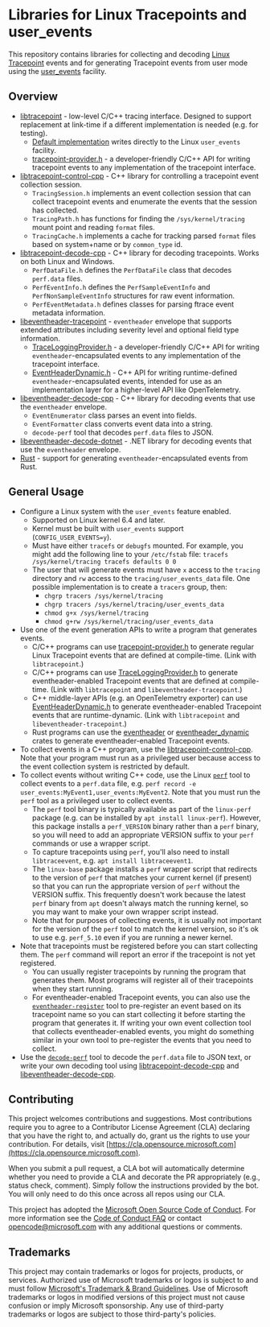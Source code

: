 # Libraries for Linux Tracepoints and user_events

This repository contains libraries for collecting and decoding
[Linux Tracepoint](https://www.kernel.org/doc/html/latest/trace/tracepoints.html)
events and for generating Tracepoint events from user mode using the
[user_events](https://docs.kernel.org/trace/user_events.html) facility.

## Overview

- [libtracepoint](libtracepoint) -
  low-level C/C++ tracing interface. Designed to support replacement at
  link-time if a different implementation is needed (e.g. for testing).
  - [Default implementation](libtracepoint/src/tracepoint.c)
    writes directly to the Linux `user_events` facility.
  - [tracepoint-provider.h](libtracepoint/include/tracepoint/tracepoint-provider.h) -
    a developer-friendly C/C++ API for writing tracepoint events to any
    implementation of the tracepoint interface.
- [libtracepoint-control-cpp](libtracepoint-control-cpp) -
  C++ library for controlling a tracepoint event collection session.
  - `TracingSession.h` implements an event collection session that can
    collect tracepoint events and enumerate the events that the session has
    collected.
  - `TracingPath.h` has functions for finding the `/sys/kernel/tracing`
    mount point and reading `format` files.
  - `TracingCache.h` implements a cache for tracking parsed `format` files
    based on system+name or by `common_type` id.
- [libtracepoint-decode-cpp](libtracepoint-decode-cpp) -
  C++ library for decoding tracepoints. Works on both Linux and Windows.
  - `PerfDataFile.h` defines the `PerfDataFile` class that decodes
    `perf.data` files.
  - `PerfEventInfo.h` defines the `PerfSampleEventInfo` and
    `PerfNonSampleEventInfo` structures for raw event information.
  - `PerfEventMetadata.h` defines classes for parsing ftrace event metadata
    information.
- [libeventheader-tracepoint](libeventheader-tracepoint) -
  `eventheader` envelope that supports extended attributes including severity
  level and optional field type information.
  - [TraceLoggingProvider.h](libeventheader-tracepoint/include/eventheader/TraceLoggingProvider.h) -
    a developer-friendly C/C++ API for writing `eventheader`-encapsulated
    events to any implementation of the tracepoint interface.
  - [EventHeaderDynamic.h](libeventheader-tracepoint/include/eventheader/EventHeaderDynamic.h) -
    C++ API for writing runtime-defined `eventheader`-encapsulated events,
    intended for use as an implementation layer for a higher-level API like
    OpenTelemetry.
- [libeventheader-decode-cpp](libeventheader-decode-cpp) -
  C++ library for decoding events that use the `eventheader` envelope.
  - `EventEnumerator` class parses an event into fields.
  - `EventFormatter` class converts event data into a string.
  - `decode-perf` tool that decodes `perf.data` files to JSON.
- [libeventheader-decode-dotnet](libeventheader-decode-dotnet) -
  .NET library for decoding events that use the `eventheader` envelope.
- [Rust](rust) - support for generating `eventheader`-encapsulated events from
  Rust.

## General Usage

- Configure a Linux system with the `user_events` feature enabled.
  - Supported on Linux kernel 6.4 and later.
  - Kernel must be built with `user_events` support (`CONFIG_USER_EVENTS=y`).
  - Must have either `tracefs` or `debugfs` mounted. For example, you might add
    the following line to your `/etc/fstab` file:
    `tracefs /sys/kernel/tracing tracefs defaults 0 0`
  - The user that will generate events must have `x` access to the `tracing`
    directory and `rw` access to the `tracing/user_events_data` file. One
    possible implementation is to create a `tracers` group, then:
    - `chgrp tracers /sys/kernel/tracing`
    - `chgrp tracers /sys/kernel/tracing/user_events_data`
    - `chmod g+x /sys/kernel/tracing`
    - `chmod g+rw /sys/kernel/tracing/user_events_data`
- Use one of the event generation APIs to write a program that generates events.
  - C/C++ programs can use
    [tracepoint-provider.h](libtracepoint/include/tracepoint/tracepoint-provider.h)
    to generate regular Linux Tracepoint events that are defined at compile-time.
    (Link with `libtracepoint`.)
  - C/C++ programs can use
    [TraceLoggingProvider.h](libeventheader-tracepoint/include/eventheader/TraceLoggingProvider.h)
    to generate eventheader-enabled Tracepoint events that are defined at
    compile-time. (Link with `libtracepoint` and `libeventheader-tracepoint`.)
  - C++ middle-layer APIs (e.g. an OpenTelemetry exporter) can use
    [EventHeaderDynamic.h](libeventheader-tracepoint/include/eventheader/EventHeaderDynamic.h)
    to generate eventheader-enabled Tracepoint events that are runtime-dynamic.
    (Link with `libtracepoint` and `libeventheader-tracepoint`.)
  - Rust programs can use the [eventheader](rust/eventheader/README.md) or
    [eventheader_dynamic](rust/eventheader_dynamic/README.md) crates
    to generate eventheader-enabled Tracepoint events.
- To collect events in a C++ program, use the
  [libtracepoint-control-cpp](libtracepoint-control-cpp). Note that your
  program must run as a privileged user because access to the event collection
  system is restricted by default.
- To collect events without writing C++ code, use the Linux
  [`perf`](https://www.man7.org/linux/man-pages/man1/perf.1.html) tool
  to collect events to a `perf.data` file, e.g.
  `perf record -e user_events:MyEvent1,user_events:MyEvent2`. Note that you
  must run the `perf` tool as a privileged user to collect events.
  - The `perf` tool binary is typically available as part of the `linux-perf`
    package (e.g. can be installed by `apt install linux-perf`). However, this
    package installs a `perf_VERSION` binary rather than a `perf` binary, so
    you will need to add an appropriate VERSION suffix to your `perf` commands
    or use a wrapper script.
  - To capture tracepoints using `perf`, you'll also need to install
    `libtraceevent`, e.g. `apt install libtraceevent1`.
  - The `linux-base` package installs a `perf` wrapper script that redirects to
    the version of `perf` that matches your current kernel (if present) so that
    you can run the appropriate version of `perf` without the VERSION suffix.
    This frequently doesn't work because the latest `perf` binary from `apt`
    doesn't always match the running kernel, so you may want to make your own
    wrapper script instead.
  - Note that for purposes of collecting events, it is usually not important
    for the version of the `perf` tool to match the kernel version, so it's
    ok to use e.g. `perf_5.10` even if you are running a newer kernel.
- Note that tracepoints must be registered before you can start collecting
  them. The `perf` command will report an error if the tracepoint is not yet
  registered.
  - You can usually register tracepoints by running the program that generates
    them. Most programs will register all of their tracepoints when they start
    running.
  - For eventheader-enabled Tracepoint events, you can also use the
    [`eventheader-register`](libeventheader-tracepoint/tools/eventheader-register.cpp)
    tool to pre-register an event based on its tracepoint name so you can start
    collecting it before starting the program that generates it. If writing
    your own event collection tool that collects eventheader-enabled events,
    you might do something similar in your own tool to pre-register the events
    that you need to collect.
- Use the [`decode-perf`](libeventheader-decode-cpp/tools/decode-perf.cpp)
  tool to decode the `perf.data` file to JSON text, or write your own decoding
  tool using [libtracepoint-decode-cpp](libtracepoint-decode-cpp) and
  [libeventheader-decode-cpp](libeventheader-decode-cpp).

## Contributing

This project welcomes contributions and suggestions.  Most contributions require you to agree to a
Contributor License Agreement (CLA) declaring that you have the right to, and actually do, grant us
the rights to use your contribution. For details, visit [https://cla.opensource.microsoft.com](https://cla.opensource.microsoft.com).

When you submit a pull request, a CLA bot will automatically determine whether you need to provide
a CLA and decorate the PR appropriately (e.g., status check, comment). Simply follow the instructions
provided by the bot. You will only need to do this once across all repos using our CLA.

This project has adopted the [Microsoft Open Source Code of Conduct](https://opensource.microsoft.com/codeofconduct/).
For more information see the [Code of Conduct FAQ](https://opensource.microsoft.com/codeofconduct/faq/) or
contact [opencode@microsoft.com](mailto:opencode@microsoft.com) with any additional questions or comments.

## Trademarks

This project may contain trademarks or logos for projects, products, or services. Authorized use of Microsoft
trademarks or logos is subject to and must follow
[Microsoft's Trademark & Brand Guidelines](https://www.microsoft.com/legal/intellectualproperty/trademarks/usage/general).
Use of Microsoft trademarks or logos in modified versions of this project must not cause confusion or imply Microsoft sponsorship.
Any use of third-party trademarks or logos are subject to those third-party's policies.
